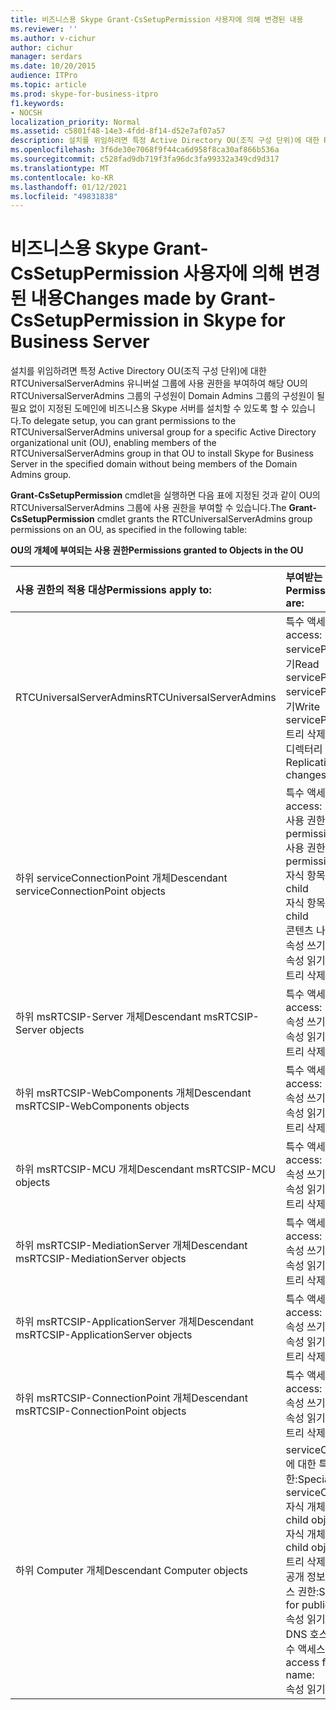 ```yaml
---
title: 비즈니스용 Skype Grant-CsSetupPermission 사용자에 의해 변경된 내용
ms.reviewer: ''
ms.author: v-cichur
author: cichur
manager: serdars
ms.date: 10/20/2015
audience: ITPro
ms.topic: article
ms.prod: skype-for-business-itpro
f1.keywords:
- NOCSH
localization_priority: Normal
ms.assetid: c5801f48-14e3-4fdd-8f14-d52e7af07a57
description: 설치를 위임하려면 특정 Active Directory OU(조직 구성 단위)에 대한 RTCUniversalServerAdmins 유니버설 그룹에 사용 권한을 부여하여 해당 OU의 RTCUniversalServerAdmins 그룹의 구성원이 Domain Admins 그룹의 구성원이 될 필요 없이 지정된 도메인에 비즈니스용 Skype 서버를 설치할 수 있도록 할 수 있습니다.
ms.openlocfilehash: 3f6de30e7068f9f44ca6d958f8ca30af866b536a
ms.sourcegitcommit: c528fad9db719f3fa96dc3fa99332a349cd9d317
ms.translationtype: MT
ms.contentlocale: ko-KR
ms.lasthandoff: 01/12/2021
ms.locfileid: "49831838"
---
```

# <a name="changes-made-by-grant-cssetuppermission-in-skype-for-business-server"></a><span data-ttu-id="b8455-103">비즈니스용 Skype Grant-CsSetupPermission 사용자에 의해 변경된 내용</span><span class="sxs-lookup"><span data-stu-id="b8455-103">Changes made by Grant-CsSetupPermission in Skype for Business Server</span></span>
 
<span data-ttu-id="b8455-104">설치를 위임하려면 특정 Active Directory OU(조직 구성 단위)에 대한 RTCUniversalServerAdmins 유니버설 그룹에 사용 권한을 부여하여 해당 OU의 RTCUniversalServerAdmins 그룹의 구성원이 Domain Admins 그룹의 구성원이 될 필요 없이 지정된 도메인에 비즈니스용 Skype 서버를 설치할 수 있도록 할 수 있습니다.</span><span class="sxs-lookup"><span data-stu-id="b8455-104">To delegate setup, you can grant permissions to the RTCUniversalServerAdmins universal group for a specific Active Directory organizational unit (OU), enabling members of the RTCUniversalServerAdmins group in that OU to install Skype for Business Server in the specified domain without being members of the Domain Admins group.</span></span> 
  
<span data-ttu-id="b8455-105">**Grant-CsSetupPermission** cmdlet을 실행하면 다음 표에 지정된 것과 같이 OU의 RTCUniversalServerAdmins 그룹에 사용 권한을 부여할 수 있습니다.</span><span class="sxs-lookup"><span data-stu-id="b8455-105">The **Grant-CsSetupPermission** cmdlet grants the RTCUniversalServerAdmins group permissions on an OU, as specified in the following table:</span></span>
  
<span data-ttu-id="b8455-106">**OU의 개체에 부여되는 사용 권한**</span><span class="sxs-lookup"><span data-stu-id="b8455-106">**Permissions granted to Objects in the OU**</span></span>

|<span data-ttu-id="b8455-107">**사용 권한의 적용 대상**</span><span class="sxs-lookup"><span data-stu-id="b8455-107">**Permissions apply to:**</span></span>|<span data-ttu-id="b8455-108">**부여받는 사용 권한**</span><span class="sxs-lookup"><span data-stu-id="b8455-108">**Permissions granted are:**</span></span>|
|:-----|:-----|
|<span data-ttu-id="b8455-109">RTCUniversalServerAdmins</span><span class="sxs-lookup"><span data-stu-id="b8455-109">RTCUniversalServerAdmins</span></span>  <br/> | <span data-ttu-id="b8455-110">특수 액세스 권한:</span><span class="sxs-lookup"><span data-stu-id="b8455-110">Special access:</span></span> <br/>  <span data-ttu-id="b8455-111">servicePrincipalName 읽기</span><span class="sxs-lookup"><span data-stu-id="b8455-111">Read servicePrincipalName</span></span> <br/>  <span data-ttu-id="b8455-112">servicePrincipalName 쓰기</span><span class="sxs-lookup"><span data-stu-id="b8455-112">Write servicePrincipalName</span></span> <br/>  <span data-ttu-id="b8455-113">트리 삭제</span><span class="sxs-lookup"><span data-stu-id="b8455-113">Delete tree</span></span> <br/>  <span data-ttu-id="b8455-114">디렉터리 변경 내용 복제</span><span class="sxs-lookup"><span data-stu-id="b8455-114">Replicating directory changes</span></span> <br/> |
|<span data-ttu-id="b8455-115">하위 serviceConnectionPoint 개체</span><span class="sxs-lookup"><span data-stu-id="b8455-115">Descendant serviceConnectionPoint objects</span></span>  <br/> | <span data-ttu-id="b8455-116">특수 액세스 권한:</span><span class="sxs-lookup"><span data-stu-id="b8455-116">Special access:</span></span> <br/>  <span data-ttu-id="b8455-117">사용 권한 읽기</span><span class="sxs-lookup"><span data-stu-id="b8455-117">Read permissions</span></span> <br/>  <span data-ttu-id="b8455-118">사용 권한 쓰기</span><span class="sxs-lookup"><span data-stu-id="b8455-118">Write permissions</span></span> <br/>  <span data-ttu-id="b8455-119">자식 항목 만들기</span><span class="sxs-lookup"><span data-stu-id="b8455-119">Create child</span></span> <br/>  <span data-ttu-id="b8455-120">자식 항목 삭제</span><span class="sxs-lookup"><span data-stu-id="b8455-120">Delete child</span></span> <br/>  <span data-ttu-id="b8455-121">콘텐츠 나열</span><span class="sxs-lookup"><span data-stu-id="b8455-121">List contents</span></span> <br/>  <span data-ttu-id="b8455-122">속성 쓰기</span><span class="sxs-lookup"><span data-stu-id="b8455-122">Write property</span></span> <br/>  <span data-ttu-id="b8455-123">속성 읽기</span><span class="sxs-lookup"><span data-stu-id="b8455-123">Read property</span></span> <br/>  <span data-ttu-id="b8455-124">트리 삭제</span><span class="sxs-lookup"><span data-stu-id="b8455-124">Delete tree</span></span> <br/> |
|<span data-ttu-id="b8455-125">하위 msRTCSIP-Server 개체</span><span class="sxs-lookup"><span data-stu-id="b8455-125">Descendant msRTCSIP-Server objects</span></span>  <br/> | <span data-ttu-id="b8455-126">특수 액세스 권한:</span><span class="sxs-lookup"><span data-stu-id="b8455-126">Special access:</span></span> <br/>  <span data-ttu-id="b8455-127">속성 쓰기</span><span class="sxs-lookup"><span data-stu-id="b8455-127">Write property</span></span> <br/>  <span data-ttu-id="b8455-128">속성 읽기</span><span class="sxs-lookup"><span data-stu-id="b8455-128">Read property</span></span> <br/>  <span data-ttu-id="b8455-129">트리 삭제</span><span class="sxs-lookup"><span data-stu-id="b8455-129">Delete tree</span></span> <br/> |
|<span data-ttu-id="b8455-130">하위 msRTCSIP-WebComponents 개체</span><span class="sxs-lookup"><span data-stu-id="b8455-130">Descendant msRTCSIP-WebComponents objects</span></span>  <br/> | <span data-ttu-id="b8455-131">특수 액세스 권한:</span><span class="sxs-lookup"><span data-stu-id="b8455-131">Special access:</span></span> <br/>  <span data-ttu-id="b8455-132">속성 쓰기</span><span class="sxs-lookup"><span data-stu-id="b8455-132">Write property</span></span> <br/>  <span data-ttu-id="b8455-133">속성 읽기</span><span class="sxs-lookup"><span data-stu-id="b8455-133">Read property</span></span> <br/>  <span data-ttu-id="b8455-134">트리 삭제</span><span class="sxs-lookup"><span data-stu-id="b8455-134">Delete tree</span></span> <br/> |
|<span data-ttu-id="b8455-135">하위 msRTCSIP-MCU 개체</span><span class="sxs-lookup"><span data-stu-id="b8455-135">Descendant msRTCSIP-MCU objects</span></span>  <br/> | <span data-ttu-id="b8455-136">특수 액세스 권한:</span><span class="sxs-lookup"><span data-stu-id="b8455-136">Special access:</span></span> <br/>  <span data-ttu-id="b8455-137">속성 쓰기</span><span class="sxs-lookup"><span data-stu-id="b8455-137">Write property</span></span> <br/>  <span data-ttu-id="b8455-138">속성 읽기</span><span class="sxs-lookup"><span data-stu-id="b8455-138">Read property</span></span> <br/>  <span data-ttu-id="b8455-139">트리 삭제</span><span class="sxs-lookup"><span data-stu-id="b8455-139">Delete tree</span></span> <br/> |
|<span data-ttu-id="b8455-140">하위 msRTCSIP-MediationServer 개체</span><span class="sxs-lookup"><span data-stu-id="b8455-140">Descendant msRTCSIP-MediationServer objects</span></span>  <br/> | <span data-ttu-id="b8455-141">특수 액세스 권한:</span><span class="sxs-lookup"><span data-stu-id="b8455-141">Special access:</span></span> <br/>  <span data-ttu-id="b8455-142">속성 쓰기</span><span class="sxs-lookup"><span data-stu-id="b8455-142">Write property</span></span> <br/>  <span data-ttu-id="b8455-143">속성 읽기</span><span class="sxs-lookup"><span data-stu-id="b8455-143">Read property</span></span> <br/>  <span data-ttu-id="b8455-144">트리 삭제</span><span class="sxs-lookup"><span data-stu-id="b8455-144">Delete tree</span></span> <br/> |
|<span data-ttu-id="b8455-145">하위 msRTCSIP-ApplicationServer 개체</span><span class="sxs-lookup"><span data-stu-id="b8455-145">Descendant msRTCSIP-ApplicationServer objects</span></span>  <br/> | <span data-ttu-id="b8455-146">특수 액세스 권한:</span><span class="sxs-lookup"><span data-stu-id="b8455-146">Special access:</span></span> <br/>  <span data-ttu-id="b8455-147">속성 쓰기</span><span class="sxs-lookup"><span data-stu-id="b8455-147">Write property</span></span> <br/>  <span data-ttu-id="b8455-148">속성 읽기</span><span class="sxs-lookup"><span data-stu-id="b8455-148">Read property</span></span> <br/>  <span data-ttu-id="b8455-149">트리 삭제</span><span class="sxs-lookup"><span data-stu-id="b8455-149">Delete tree</span></span> <br/> |
|<span data-ttu-id="b8455-150">하위 msRTCSIP-ConnectionPoint 개체</span><span class="sxs-lookup"><span data-stu-id="b8455-150">Descendant msRTCSIP-ConnectionPoint objects</span></span>  <br/> | <span data-ttu-id="b8455-151">특수 액세스 권한:</span><span class="sxs-lookup"><span data-stu-id="b8455-151">Special access:</span></span> <br/>  <span data-ttu-id="b8455-152">속성 쓰기</span><span class="sxs-lookup"><span data-stu-id="b8455-152">Write property</span></span> <br/>  <span data-ttu-id="b8455-153">속성 읽기</span><span class="sxs-lookup"><span data-stu-id="b8455-153">Read property</span></span> <br/>  <span data-ttu-id="b8455-154">트리 삭제</span><span class="sxs-lookup"><span data-stu-id="b8455-154">Delete tree</span></span> <br/> |
|<span data-ttu-id="b8455-155">하위 Computer 개체</span><span class="sxs-lookup"><span data-stu-id="b8455-155">Descendant Computer objects</span></span>  <br/> | <span data-ttu-id="b8455-156">serviceConnectionPoint에 대한 특수 액세스 권한:</span><span class="sxs-lookup"><span data-stu-id="b8455-156">Special access for serviceConnectionPoint:</span></span> <br/>  <span data-ttu-id="b8455-157">자식 개체 만들기</span><span class="sxs-lookup"><span data-stu-id="b8455-157">Create child objects</span></span> <br/>  <span data-ttu-id="b8455-158">자식 개체 삭제</span><span class="sxs-lookup"><span data-stu-id="b8455-158">Delete child objects</span></span> <br/>  <span data-ttu-id="b8455-159">트리 삭제</span><span class="sxs-lookup"><span data-stu-id="b8455-159">Delete tree</span></span> <br/>  <span data-ttu-id="b8455-160">공개 정보에 대한 특수 액세스 권한:</span><span class="sxs-lookup"><span data-stu-id="b8455-160">Special access for public information:</span></span> <br/>  <span data-ttu-id="b8455-161">속성 읽기</span><span class="sxs-lookup"><span data-stu-id="b8455-161">Read property</span></span> <br/>  <span data-ttu-id="b8455-162">DNS 호스트 이름에 대한 특수 액세스 권한:</span><span class="sxs-lookup"><span data-stu-id="b8455-162">Special access for DNS host name:</span></span> <br/>  <span data-ttu-id="b8455-163">속성 읽기</span><span class="sxs-lookup"><span data-stu-id="b8455-163">Read property</span></span> <br/> |
   

